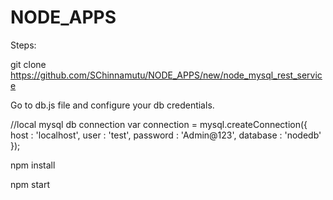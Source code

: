 # NODE_APPS

Steps:

git clone https://github.com/SChinnamutu/NODE_APPS/new/node_mysql_rest_service

Go to db.js file and configure your db credentials.

//local mysql db connection
var connection = mysql.createConnection({
    host     : 'localhost',
    user     : 'test',
    password : 'Admin@123',
    database : 'nodedb'
});

npm install

npm start
